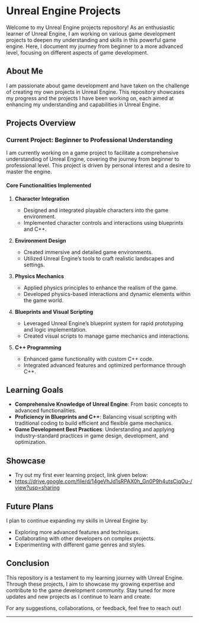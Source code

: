 # Unreal Engine Projects

Welcome to my Unreal Engine projects repository! As an enthusiastic learner of Unreal Engine, I am working on various game development projects to deepen my understanding and skills in this powerful game engine. Here, I document my journey from beginner to a more advanced level, focusing on different aspects of game development.

## About Me

I am passionate about game development and have taken on the challenge of creating my own projects in Unreal Engine. This repository showcases my progress and the projects I have been working on, each aimed at enhancing my understanding and capabilities in Unreal Engine.

## Projects Overview

### Current Project: Beginner to Professional Understanding

I am currently working on a game project to facilitate a comprehensive understanding of Unreal Engine, covering the journey from beginner to professional level. This project is driven by personal interest and a desire to master the engine.

#### Core Functionalities Implemented

1. **Character Integration**
    - Designed and integrated playable characters into the game environment.
    - Implemented character controls and interactions using blueprints and C++.

2. **Environment Design**
    - Created immersive and detailed game environments.
    - Utilized Unreal Engine’s tools to craft realistic landscapes and settings.

3. **Physics Mechanics**
    - Applied physics principles to enhance the realism of the game.
    - Developed physics-based interactions and dynamic elements within the game world.

4. **Blueprints and Visual Scripting**
    - Leveraged Unreal Engine’s blueprint system for rapid prototyping and logic implementation.
    - Created visual scripts to manage game mechanics and interactions.

5. **C++ Programming**
    - Enhanced game functionality with custom C++ code.
    - Integrated advanced features and optimized performance through C++.

## Learning Goals

- **Comprehensive Knowledge of Unreal Engine**: From basic concepts to advanced functionalities.
- **Proficiency in Blueprints and C++**: Balancing visual scripting with traditional coding to build efficient and flexible game mechanics.
- **Game Development Best Practices**: Understanding and applying industry-standard practices in game design, development, and optimization.

## Showcase
- Try out my first ever learning project, link given below:
- https://drive.google.com/file/d/14geVhJd1sRPAX0h_Gn0P9h4utsCjqOu-/view?usp=sharing

## Future Plans

I plan to continue expanding my skills in Unreal Engine by:
- Exploring more advanced features and techniques.
- Collaborating with other developers on complex projects.
- Experimenting with different game genres and styles.

## Conclusion

This repository is a testament to my learning journey with Unreal Engine. Through these projects, I aim to showcase my growing expertise and contribute to the game development community. Stay tuned for more updates and new projects as I continue to learn and create.

For any suggestions, collaborations, or feedback, feel free to reach out!

---
